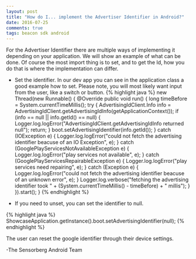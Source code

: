 ```yaml
---
layout: post
title: "How do I... implement the Advertiser Identifier in Android?"
date: 2016-07-25
comments: true
tags: beacon sdk android
---
```

For the Advertiser Identifier there are multiple ways of implementing it depending on your application. We
will show an example of what can be done. Of course the most import thing is to set, and to get the Id, how
you do that is where the implementation can differ.


- Set the identifier. In our dev app you can see in the application class a good example how to set. Please note,
you will most likely want input from the user, like a switch or button.
{% highlight java %}
new Thread(new Runnable() {
               @Override
               public void run() {
                   long timeBefore = System.currentTimeMillis();
                   try {
                       AdvertisingIdClient.Info info = AdvertisingIdClient.getAdvertisingIdInfo(getApplicationContext());
                       if (info == null || info.getId() == null) {
                           Logger.log.logError("AdvertisingIdClient.getAdvertisingIdInfo returned null");
                           return;
                       }
                       boot.setAdvertisingIdentifier(info.getId());
                   } catch (IOException e) {
                       Logger.log.logError("could not fetch the advertising identifier beacuse of an IO Exception", e);
                   } catch (GooglePlayServicesNotAvailableException e) {
                       Logger.log.logError("play services not available", e);
                   } catch (GooglePlayServicesRepairableException e) {
                       Logger.log.logError("play services need repairing", e);
                   } catch (Exception e) {
                       Logger.log.logError("could not fetch the advertising identifier beacuse of an unknown error", e);
                   }
                   Logger.log.verbose("fetching the advertising identifier took " + (System.currentTimeMillis() - timeBefore) + " millis");
               }
           }).start();
       }
{% endhighlight %}

- If you need to unset, you can set the identifier to null. 

{% highlight java %}
ShowcaseApplication.getInstance().boot.setAdvertisingIdentifier(null);
{% endhighlight %}

The user can reset the google identifier through their device settings.

-The Sensorberg Android Team
